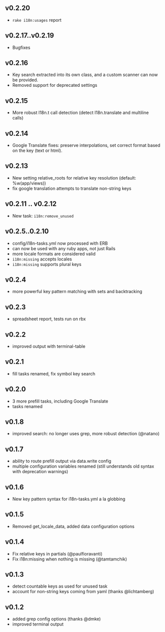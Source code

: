 ## v0.2.20

* `rake i18n:usages` report

## v0.2.17..v0.2.19

* Bugfixes

## v0.2.16

* Key search extracted into its own class, and a custom scanner can now be provided.
* Removed support for deprecated settings

## v0.2.15

* More robust I18n.t call detection (detect I18n.translate and multiline calls)

## v0.2.14

* Google Translate fixes: preserve interpolations, set correct format based on the key (text or html).

## v0.2.13

* New setting relative_roots for relative key resolution (default: %w(app/views))
* fix google translation attempts to translate non-string keys

## v0.2.11 .. v0.2.12

* New task: `i18n:remove_unused`

## v0.2.5..0.2.10

* config/i18n-tasks.yml now processed with ERB
* can now be used with any ruby apps, not just Rails
* more locale formats are considered valid 
* `i18n:missing` accepts locales
* `i18n:missing` supports plural keys

## v0.2.4

* more powerful key pattern matching with sets and backtracking 

## v0.2.3

* spreadsheet report, tests run on rbx 

## v0.2.2

* improved output with terminal-table 

## v0.2.1

* fill tasks renamed, fix symbol key search 

## v0.2.0

* 3 more prefill tasks, including Google Translate 
* tasks renamed

## v0.1.8

* improved search: no longer uses grep, more robust detection (@natano)

## v0.1.7

* ability to route prefill output via data.write config 
* multiple configuration variables renamed (still understands old syntax with deprecation warnings) 

## v0.1.6

* New key pattern syntax for i18n-tasks.yml a la globbing 

## v0.1.5

* Removed get_locale_data, added data configuration options 

## v0.1.4

* Fix relative keys in partials (@paulfioravanti)
* Fix i18n:missing when nothing is missing (@tamtamchik)

## v0.1.3

* detect countable keys as used for unused task 
* account for non-string keys coming from yaml (thanks @lichtamberg)

## v0.1.2

* added grep config options (thanks @dmke)
* improved terminal output 
